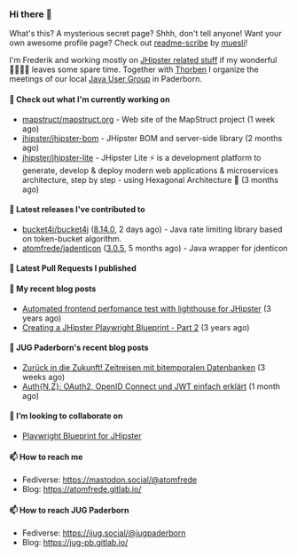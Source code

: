 ### Hi there 👋

What's this? A mysterious secret page? Shhh, don't tell anyone!
Want your own awesome profile page? Check out [readme-scribe](https://github.com/muesli/readme-scribe) by [muesli](https://github.com/muesli)!

I'm Frederik and working mostly on [JHipster related stuff](https://github.com/jhipster/) if my wonderful 👨‍👩‍👧‍👦 leaves some spare time.
Together with [Thorben](https://github.com/thjanssen) I organize the meetings of our local [Java User Group](https://github.com/jugpaderborn) in Paderborn.

#### 👷 Check out what I'm currently working on

- [mapstruct/mapstruct.org](https://github.com/mapstruct/mapstruct.org) - Web site of the MapStruct project (1 week ago)
- [jhipster/jhipster-bom](https://github.com/jhipster/jhipster-bom) - JHipster BOM and server-side library (2 months ago)
- [jhipster/jhipster-lite](https://github.com/jhipster/jhipster-lite) - JHipster Lite ⚡ is a development platform to generate, develop &amp; deploy modern web applications &amp; microservices architecture, step by step - using Hexagonal Architecture :gem: (3 months ago)

#### 🔭 Latest releases I've contributed to

- [bucket4j/bucket4j](https://github.com/bucket4j/bucket4j) ([8.14.0](https://github.com/bucket4j/bucket4j/releases/tag/8.14.0), 2 days ago) - Java rate limiting library based on token-bucket algorithm.
- [atomfrede/jadenticon](https://github.com/atomfrede/jadenticon) ([3.0.5](https://github.com/atomfrede/jadenticon/releases/tag/3.0.5), 5 months ago) - Java wrapper for jdenticon

#### 🔨 Latest Pull Requests I published


#### 📜 My recent blog posts

- [Automated frontend perfomance test with lighthouse for JHipster](https://atomfrede.gitlab.io/2021/04/automated-frontend-perfomance-test-with-lighthouse-for-jhipster/) (3 years ago)
- [Creating a JHipster Playwright Blueprint - Part 2](https://atomfrede.gitlab.io/2021/03/creating-a-jhipster-playwright-blueprint-part-2/) (3 years ago)

#### 📜 JUG Paderborn's recent blog posts

- [Zurück in die Zukunft! Zeitreisen mit bitemporalen Datenbanken](https://jug-pb.gitlab.io/blog/2024/back-to-the-future.html) (3 weeks ago)
- [Auth{N,Z}: OAuth2, OpenID Connect und JWT einfach erklärt](https://jug-pb.gitlab.io/blog/2024/oauth.html) (1 month ago)

#### 👯 I’m looking to collaborate on

- [Playwright Blueprint for JHipster](https://github.com/jhipster/generator-jhipster/issues/13755)

#### 📫 How to reach me

- Fediverse: https://mastodon.social/@atomfrede
- Blog: https://atomfrede.gitlab.io/

#### 📫 How to reach JUG Paderborn

- Fediverse: https://ijug.social/@jugpaderborn
- Blog: https://jug-pb.gitlab.io/
